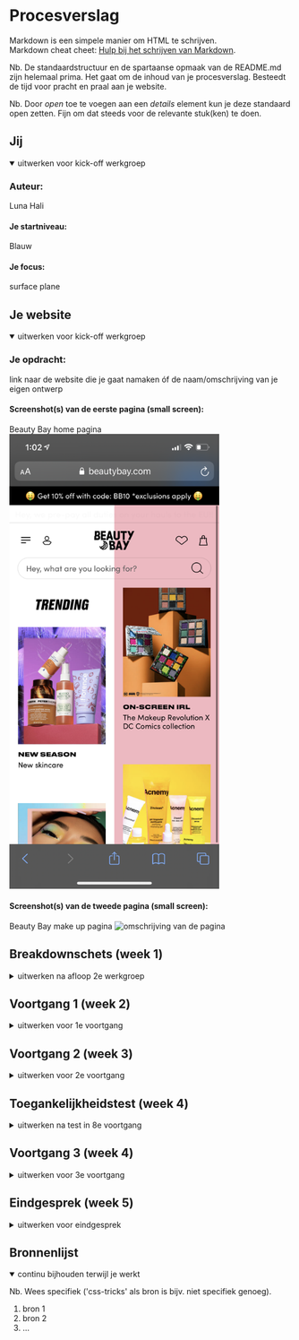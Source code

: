 # Procesverslag
Markdown is een simpele manier om HTML te schrijven.  
Markdown cheat cheet: [Hulp bij het schrijven van Markdown](https://github.com/adam-p/markdown-here/wiki/Markdown-Cheatsheet).

Nb. De standaardstructuur en de spartaanse opmaak van de README.md zijn helemaal prima. Het gaat om de inhoud van je procesverslag. Besteedt de tijd voor pracht en praal aan je website.

Nb. Door *open* toe te voegen aan een *details* element kun je deze standaard open zetten. Fijn om dat steeds voor de relevante stuk(ken) te doen.





## Jij

<details open>
<summary>uitwerken voor kick-off werkgroep</summary>

### Auteur:
Luna Hali

#### Je startniveau:
Blauw

#### Je focus:
surface plane
 
</details>





## Je website

<details open>
<summary>uitwerken voor kick-off werkgroep</summary>

### Je opdracht:
link naar de website die je gaat namaken óf de naam/omschrijving van je eigen ontwerp

#### Screenshot(s) van de eerste pagina (small screen): 
Beauty Bay home pagina  
<img src="images/beautybayhome.PNG" width="375px" alt="omschrijving van de pagina">

#### Screenshot(s) van de tweede pagina (small screen):
Beauty Bay make up pagina 
<img src="images/beautybaymakeup.PNG" width="375px" alt="omschrijving van de pagina">
 
</details>





## Breakdownschets (week 1)

<details>
<summary>uitwerken na afloop 2e werkgroep</summary>

### de hele pagina: 
<img src="images/Breakdownschetsen-01.png" width="375px" alt="breakdown van de hele pagina">

### dynamisch deel (bijv menu): 
<img src="images/Breakdownschetsen-02.png" width="375px" alt="breakdown van een dynamisch deel">

### wellicht nog een dynamisch deel (bijv filter): 
<img src="images/dummy-plaatje.jpg" width="375px" alt="breakdown van nog een dynamisch deel">

</details>





## Voortgang 1 (week 2)

<details>
<summary>uitwerken voor 1e voortgang</summary>

### Stand van zaken
Het gaat redelijk goed en ik krijg veel dingen in mijn eentje voor elkaar. Het enige lastige vind ik wel is dat ik het gebruik van divjes heel fijn vind. Ik krijg het eerst niet voor elkaar om in de header de halve achtergrondkleur te plaatsen. Dit is samen met Reinier uiteindelijk gelukt, door gebruik te maken van een ::after een een z-index van -1.


### Agenda voor meeting
samen met je groepje opstellen

| Mik            | Luna               | student 3    | student 4        |
| ---            | ---                | ---          | ---              |
| Ik moet vooral | Ik moet proberen   | en ik dit    | en dan ik dat    |
| gewoon tempo   | minder divs te     | nog een punt | dit wil ik zeker |
| gaan maken     | gebruiken.         | ...          | ...              |
  zodat er meer
  staat.

### Verslag van meeting
hier na afloop snel de uitkomsten van de meeting vastleggen

- Netter werken in css
- Meer vragen stellen als je het niet snapt.
- 

</details>





## Voortgang 2 (week 3)

<details>
<summary>uitwerken voor 2e voortgang</summary>

### Stand van zaken
Het ging deze week iets minder, omdat ik ook ziek was geweest. Hierdoor ben ik een beetje achter gaan lopen.

### Agenda voor meeting
samen met je groepje opstellen

| luna           | student 2          | student 3    | student 4        |
| ---            | ---                | ---          | ---              |
| Meer vragen    | en dit             | en ik dit    | en dan ik dat    |
| als ik iets    | dit als er tijd is | nog een punt | dit wil ik zeker |
| niet snap      | ...                | ...          | ...              |


### Verslag van meeting
hier na afloop snel de uitkomsten van de meeting vastleggen

- punt 1
- punt 2
- nog een punt
- ...

</details>





## Toegankelijkheidstest (week 4)

<details>
<summary>uitwerken na test in 8e voortgang</summary>

### Bevindingen
Lijst met je bevindingen die in de test naar voren kwamen:

#### Titel eerste bevinding
Hier korte omschrijving (met indien nodig een afbeelding)

Hier een omschrijving van hoe het opgelost kan worden (met indien nodig een afbeelding)


#### Titel tweede bevinding. 
Hier korte omschrijving (met indien nodig een afbeelding)

Hier een omschrijving van hoe het opgelost kan worden (met indien nodig een afbeelding)


#### Titel volgende bevinding. 
Hier korte omschrijving (met indien nodig een afbeelding)

Hier een omschrijving van hoe het opgelost kan worden (met indien nodig een afbeelding)


#### Titel nog een bevinding. 
Hier korte omschrijving (met indien nodig een afbeelding)

Hier een omschrijving van hoe het opgelost kan worden (met indien nodig een afbeelding)

</details>





## Voortgang 3 (week 4)

<details>
<summary>uitwerken voor 3e voortgang</summary>

### Stand van zaken
hier dit ging goed & dit was lastig (neem ook screenshots op van delen van je website en code)


### Agenda voor meeting
samen met je groepje opstellen

| student 1      | student 2          | student 3    | student 4        |
| ---            | ---                | ---          | ---              |
| dit bespreken  | en dit             | en ik dit    | en dan ik dat    |
| en dat ook nog | dit als er tijd is | nog een punt | dit wil ik zeker |
| ...            | ...                | ...          | ...              |


### Verslag van meeting
hier na afloop snel de uitkomsten van de meeting vastleggen

- punt 1
- punt 2
- nog een punt
- ...

</details>





## Eindgesprek (week 5)

<details>
<summary>uitwerken voor eindgesprek</summary>

### Stand van zaken
hier dit ging goed & dit was lastig (neem ook screenshots op van delen van je website en code)

### Screenshot(s)

hier screenshot(s) van je eindresultaat

</details>





## Bronnenlijst

<details open>
<summary>continu bijhouden terwijl je werkt</summary>

Nb. Wees specifiek ('css-tricks' als bron is bijv. niet specifiek genoeg).

1. bron 1
2. bron 2
3. ...

</details>